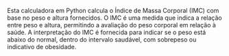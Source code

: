 Esta calculadora em Python calcula o Índice de Massa Corporal (IMC) com base no peso e altura fornecidos. O IMC é uma medida que indica a relação entre peso e altura, permitindo a avaliação do peso corporal em relação à saúde. A interpretação do IMC é fornecida para indicar se o peso está abaixo do normal, dentro do intervalo saudável, com sobrepeso ou indicativo de obesidade.
